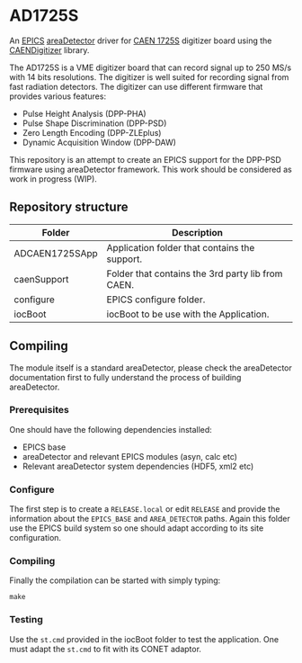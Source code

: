 # AD1725S

An [EPICS](http://www.aps.anl.gov/epics) [areaDetector](https://github.com/areaDetector/areaDetector/blob/master/README.md)
driver for [CAEN 1725S](https://www.caen.it/products/v1725/) digitizer board using the
[CAENDigitizer](https://www.caen.it/products/caendigitizer-library/) library.

The AD1725S is a VME digitizer board that can record signal up to 250 MS/s with 14 bits resolutions. The digitizer is well suited for recording signal from fast radiation detectors.
The digitizer can use different firmware that provides various features:
- Pulse Height Analysis (DPP-PHA)
- Pulse Shape Discrimination (DPP-PSD)
- Zero Length Encoding (DPP-ZLEplus) 
- Dynamic Acquisition Window (DPP-DAW)

This repository is an attempt to create an EPICS support for the DPP-PSD firmware using areaDetector framework. This work should be considered as work in progress (WIP).

## Repository structure

| Folder         | Description                                      |
| -------------- | ------------------------------------------------ |
| ADCAEN1725SApp | Application folder that contains the support.    |
| caenSupport    | Folder that contains the 3rd party lib from CAEN. |
| configure      | EPICS configure folder.                           |
| iocBoot        | iocBoot to be use with the Application.           |

## Compiling

The module itself is a standard areaDetector, please check the areaDetector documentation first to fully understand the process of building areaDetector.

### Prerequisites

One should have the following dependencies installed:
- EPICS base
- areaDetector and relevant EPICS modules (asyn, calc etc)
- Relevant areaDetector system dependencies (HDF5, xml2 etc)

### Configure

The first step is to create a `RELEASE.local` or edit `RELEASE` and provide the information about the `EPICS_BASE` and `AREA_DETECTOR` paths.
Again this folder use the EPICS build system so one should adapt according to its site configuration.

### Compiling

Finally the compilation can be started with simply typing:
```
make
```

### Testing

Use the `st.cmd` provided in the iocBoot folder to test the application. One must adapt the `st.cmd` to fit with its CONET adaptor.